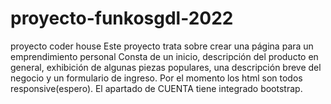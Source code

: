 # proyecto-funkosgdl-2022
proyecto coder house
Este proyecto trata sobre crear una página para un emprendimiento personal
Consta de un inicio, descripción del producto en general, exhibición de algunas piezas populares, una descripción breve del negocio y un formulario de ingreso.
Por el momento los html son todos responsive(espero).
El apartado de CUENTA tiene integrado bootstrap.
